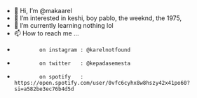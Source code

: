 - 👋 Hi, I’m @makaarel
- 👀 I’m interested in keshi, boy pablo, the weeknd, the 1975,
- 🌱 I’m currently learning nothing lol
- 📫 How to reach me ...
-             on instagram : @karelnotfound
-             on twitter   : @kepadasemesta
-             on spotify   : https://open.spotify.com/user/0vfc6cyhx8w8hszy42x41po60?si=a582be3ec76b4d5d

<!---
makaarel/makaarel is a ✨ special ✨ repository because its `README.md` (this file) appears on your GitHub profile.
You can click the Preview link to take a look at your changes.
--->
